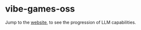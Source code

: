 # vibe-games-oss
Jump to the [website](https://anikifoss.github.io/vibe-games-oss/), to see the progression of LLM capabilities.
